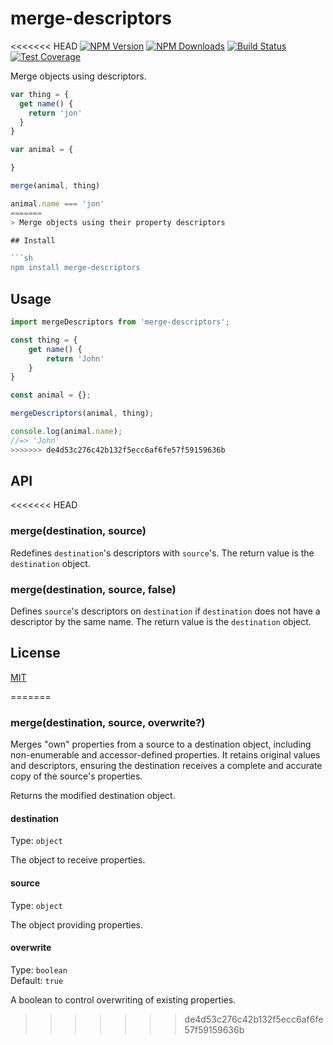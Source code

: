 # merge-descriptors

<<<<<<< HEAD
[![NPM Version][npm-image]][npm-url]
[![NPM Downloads][downloads-image]][downloads-url]
[![Build Status][travis-image]][travis-url]
[![Test Coverage][coveralls-image]][coveralls-url]

Merge objects using descriptors.

```js
var thing = {
  get name() {
    return 'jon'
  }
}

var animal = {

}

merge(animal, thing)

animal.name === 'jon'
=======
> Merge objects using their property descriptors

## Install

```sh
npm install merge-descriptors
```

## Usage

```js
import mergeDescriptors from 'merge-descriptors';

const thing = {
	get name() {
		return 'John'
	}
}

const animal = {};

mergeDescriptors(animal, thing);

console.log(animal.name);
//=> 'John'
>>>>>>> de4d53c276c42b132f5ecc6af6fe57f59159636b
```

## API

<<<<<<< HEAD
### merge(destination, source)

Redefines `destination`'s descriptors with `source`'s. The return value is the
`destination` object.

### merge(destination, source, false)

Defines `source`'s descriptors on `destination` if `destination` does not have
a descriptor by the same name. The return value is the `destination` object.

## License

[MIT](LICENSE)

[npm-image]: https://img.shields.io/npm/v/merge-descriptors.svg
[npm-url]: https://npmjs.org/package/merge-descriptors
[travis-image]: https://img.shields.io/travis/component/merge-descriptors/master.svg
[travis-url]: https://travis-ci.org/component/merge-descriptors
[coveralls-image]: https://img.shields.io/coveralls/component/merge-descriptors/master.svg
[coveralls-url]: https://coveralls.io/r/component/merge-descriptors?branch=master
[downloads-image]: https://img.shields.io/npm/dm/merge-descriptors.svg
[downloads-url]: https://npmjs.org/package/merge-descriptors
=======
### merge(destination, source, overwrite?)

Merges "own" properties from a source to a destination object, including non-enumerable and accessor-defined properties. It retains original values and descriptors, ensuring the destination receives a complete and accurate copy of the source's properties.

Returns the modified destination object.

#### destination

Type: `object`

The object to receive properties.

#### source

Type: `object`

The object providing properties.

#### overwrite

Type: `boolean`\
Default: `true`

A boolean to control overwriting of existing properties.
>>>>>>> de4d53c276c42b132f5ecc6af6fe57f59159636b
